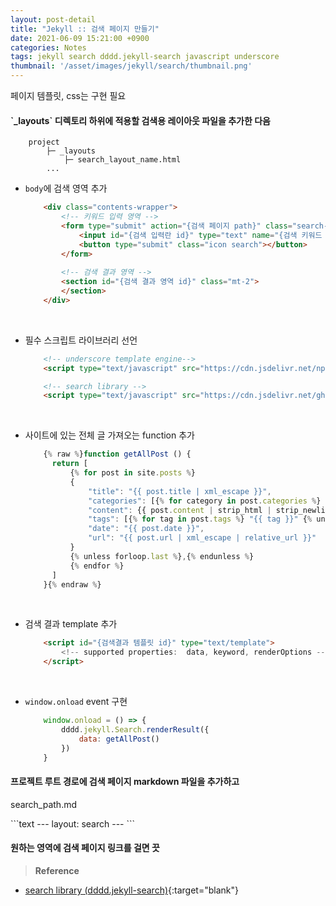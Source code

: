 ```yaml
---
layout: post-detail
title: "Jekyll :: 검색 페이지 만들기"
date: 2021-06-09 15:21:00 +0900
categories: Notes
tags: jekyll search dddd.jekyll-search javascript underscore
thumbnail: '/asset/images/jekyll/search/thumbnail.png'
---
```


<p class="warning">페이지 템플릿, css는 구현 필요</p>

<div markdown="1" class="stepper text">
<h4 markdown="1" data-step="1" class="title">
    `_layouts` 디렉토리 하위에 적용할 검색용 레이아웃 파일을 추가한 다음
</h4>

```text
    project
        ├─ _layouts
            ├─ search_layout_name.html
        ...
```

* `body`에 검색 영역 추가 

    ```html
        <div class="contents-wrapper">
            <!-- 키워드 입력 영역 -->
            <form type="submit" action="{검색 페이지 path}" class="search-input-wrapper">
                <input id="{검색 입력란 id}" type="text" name="{검색 키워드 query 변수 이름}" />
                <button type="submit" class="icon search"></button>
            </form>
        
            <!-- 검색 결과 영역 -->
            <section id="{검색 결과 영역 id}" class="mt-2">
            </section>
        </div>
    ```
<br/>
    
* 필수 스크립트 라이브러리 선언 

    ```html
        <!-- underscore template engine-->
        <script type="text/javascript" src="https://cdn.jsdelivr.net/npm/underscore@1.13.1/underscore-umd-min.js"></script>
    
        <!-- search library -->
        <script type="text/javascript" src="https://cdn.jsdelivr.net/gh/mindcloud92/dddd.jekyll-search@af0ec0f5a986666289dfc2b821ac57bce1f42a3a/src/static/js/dddd.jekyll-search.js"></script>
    ```
<br/>

* 사이트에 있는 전체 글 가져오는 function 추가

    ```javascript
        {% raw %}function getAllPost () {
          return [
              {% for post in site.posts %}
              {
                  "title": "{{ post.title | xml_escape }}",
                  "categories": [{% for category in post.categories %} "{{ category }}" {% unless forloop.last %},{% endunless %} {% endfor %}],
                  "content": {{ post.content | strip_html | strip_newlines | jsonify }},
                  "tags": [{% for tag in post.tags %} "{{ tag }}" {% unless forloop.last %},{% endunless %} {% endfor %}],
                  "date": "{{ post.date }}",
                  "url": "{{ post.url | xml_escape | relative_url }}"
              }
              {% unless forloop.last %},{% endunless %}
              {% endfor %}
          ]
        }{% endraw %}
    ```
<br/>

* 검색 결과 template 추가
    ```html
        <script id="{검색결과 템플릿 id}" type="text/template">
            <!-- supported properties:  data, keyword, renderOptions -->
        </script>
    ```  
<br/>

* `window.onload` event 구현
    
    ```javascript
        window.onload = () => {
            dddd.jekyll.Search.renderResult({
                data: getAllPost()
            })
        }
    ```

</div>


<div markdown="1" class="stepper text">
<h4 markdown="1" data-step="2" class="title">
    프로젝트 루트 경로에 검색 페이지 markdown 파일을 추가하고 
</h4>

<div markdown="1" class="file-wrapper mt-1">
<p class="filename-badge">search_path.md</p>
```text
    ---
    layout: search
    ---
```
</div>
</div>

<div markdown="1" class="stepper text mb-4">
<h4 markdown="1" data-step="3" class="title">
    원하는 영역에 검색 페이지 링크를 걸면 끗 
</h4>
</div>


> **Reference**
- [search library (dddd.jekyll-search)](https://github.com/mindcloud92/dddd.jekyll-search/blob/main/README.md){:target="blank"}
